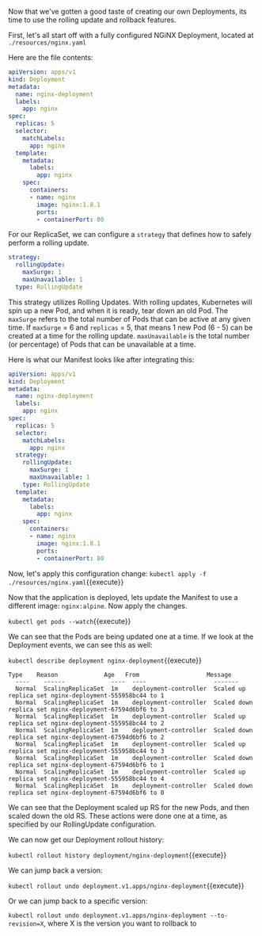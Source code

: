 Now that we've gotten a good taste of creating our own Deployments, its time to use the rolling update and rollback features.

First, let's all start off with a fully configured NGiNX Deployment, located at `./resources/nginx.yaml`

Here are the file contents:

```yaml
apiVersion: apps/v1
kind: Deployment
metadata:
  name: nginx-deployment
  labels:
    app: nginx
spec:
  replicas: 5
  selector:
    matchLabels:
      app: nginx
  template:
    metadata:
      labels:
        app: nginx
    spec:
      containers:
      - name: nginx
        image: nginx:1.8.1
        ports:
        - containerPort: 80
```

For our ReplicaSet, we can configure a `strategy` that defines how to safely perform a rolling update.

```yaml
strategy:
  rollingUpdate:
    maxSurge: 1
    maxUnavailable: 1
  type: RollingUpdate
```

This strategy utilizes Rolling Updates. With rolling updates, Kubernetes will spin up a new Pod, and when it is ready, tear down an old Pod. The `maxSurge` refers to the total number of Pods that can be active at any given time. If `maxSurge` = 6 and `replicas` = 5, that means 1 new Pod (6 - 5) can be created at a time for the rolling update. `maxUnavailable` is the total number (or percentage) of Pods that can be unavailable at a time.

Here is what our Manifest looks like after integrating this:

```yaml
apiVersion: apps/v1
kind: Deployment
metadata:
  name: nginx-deployment
  labels:
    app: nginx
spec:
  replicas: 5
  selector:
    matchLabels:
      app: nginx
  strategy:
    rollingUpdate:
      maxSurge: 1
      maxUnavailable: 1
    type: RollingUpdate
  template:
    metadata:
      labels:
        app: nginx
    spec:
      containers:
      - name: nginx
        image: nginx:1.8.1
        ports:
        - containerPort: 80
```

Now, let's apply this configuration change: `kubectl apply -f ./resources/nginx.yaml`{{execute}}

Now that the application is deployed, lets update the Manifest to use a different image: `nginx:alpine`. Now apply the changes.

`kubectl get pods --watch`{{execute}}

We can see that the Pods are being updated one at a time. If we look at the Deployment events, we can see this as well:

`kubectl describe deployment nginx-deployment`{{execute}}

```
Type    Reason             Age   From                   Message
  ----    ------             ----  ----                   -------
  Normal  ScalingReplicaSet  1m    deployment-controller  Scaled up replica set nginx-deployment-555958bc44 to 1
  Normal  ScalingReplicaSet  1m    deployment-controller  Scaled down replica set nginx-deployment-67594d6bf6 to 3
  Normal  ScalingReplicaSet  1m    deployment-controller  Scaled up replica set nginx-deployment-555958bc44 to 2
  Normal  ScalingReplicaSet  1m    deployment-controller  Scaled down replica set nginx-deployment-67594d6bf6 to 2
  Normal  ScalingReplicaSet  1m    deployment-controller  Scaled up replica set nginx-deployment-555958bc44 to 3
  Normal  ScalingReplicaSet  1m    deployment-controller  Scaled down replica set nginx-deployment-67594d6bf6 to 1
  Normal  ScalingReplicaSet  1m    deployment-controller  Scaled up replica set nginx-deployment-555958bc44 to 4
  Normal  ScalingReplicaSet  1m    deployment-controller  Scaled down replica set nginx-deployment-67594d6bf6 to 0
```

We can see that the Deployment scaled up RS for the new Pods, and then scaled down the old RS. These actions were done one at a time, as specified by our RollingUpdate configuration.

We can now get our Deployment rollout history:

`kubectl rollout history deployment/nginx-deployment`{{execute}}

We can jump back a version:

`kubectl rollout undo deployment.v1.apps/nginx-deployment`{{execute}}

Or we can jump back to a specific version:

`kubectl rollout undo deployment.v1.apps/nginx-deployment --to-revision=X`, where X is the version you want to rollback to
